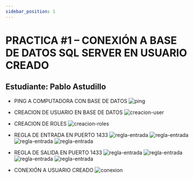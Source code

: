 ```yaml
---
sidebar_position: 1
---
```


# PRACTICA #1 – CONEXIÓN A BASE DE DATOS SQL SERVER EN USUARIO CREADO

## Estudiante: Pablo Astudillo

- PING A COMPUTADORA CON BASE DE DATOS
![ping](./imgs/01.png)

- CREACION DE USUARIO EN BASE DE DATOS
![creacion-user](./imgs/02.png)

- CREACION DE ROLES
![creacion-roles](./imgs/03.png)

- REGLA DE ENTRADA EN PUERTO 1433
![regla-entrada](./imgs/04.png)
![regla-entrada](./imgs/05.png)
![regla-entrada](./imgs/06.png)
![regla-entrada](./imgs/07.png)

- REGLA DE SALIDA EN PUERTO 1433
![regla-entrada](./imgs/08.png)
![regla-entrada](./imgs/09.png)
![regla-entrada](./imgs/10.png)
![regla-entrada](./imgs/11.png)

- CONEXIÓN A USUARIO CREADO
![conexion](./imgs/12.png)